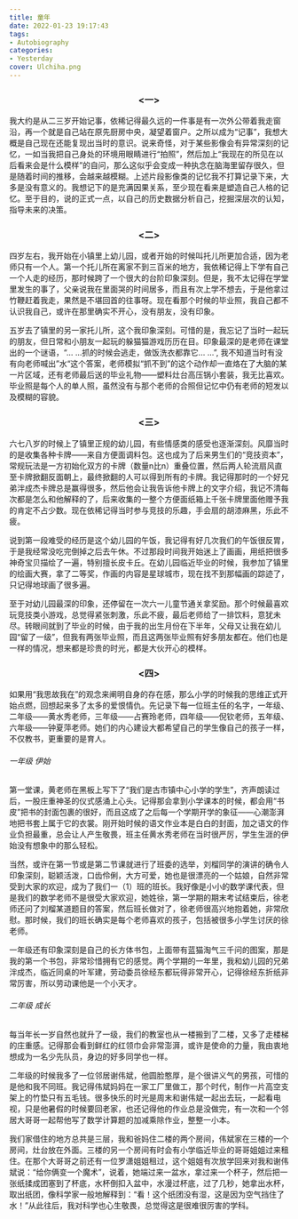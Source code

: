 ```yaml
---
title: 童年
date: 2022-01-23 19:17:43
tags:
- Autobiography
categories:
- Yesterday
cover: Ulchiha.png
---
```






### <center> <一> </center>

我大约是从二三岁开始记事，依稀记得最久远的一件事是有一次外公带着我走窗沿，再一个就是自己站在原先厨房中央，凝望着窗户。之所以成为“记事”，我想大概是自己现在还能复现出当时的意识。说来奇怪，对于某些影像会有异常深刻的记忆，一如当我把自己身处的环境用眼睛进行“拍照”，然后加上“我现在的所见在以后看来会是什么模样”的自问，那么这似乎会变成一种执念在脑海里留存很久，但是随着时间的推移，会越来越模糊。上述片段影像类的记忆我不打算记录下来，大多是没有意义的。我想记下的是充满因果关系，至少现在看来是塑造自己人格的记忆。至于目的，说的正式一点，以自己的历史数据分析自己，挖掘深层次的认知，指导未来的决策。

### <center> <二> </center>

四岁左右，我开始在小镇里上幼儿园，或者开始的时候叫托儿所更加合适，因为老师只有一个人。第一个托儿所在离家不到三百米的地方，我依稀记得上下学有自己一个人走的经历，那时候跨了一个很大的台阶印象深刻。但是，我不太记得在学堂里发生的事了，父亲说我在里面哭的时间居多，而且有次上学不想去，于是他拿过竹鞭赶着我走，果然是不堪回首的往事呀。现在看那个时候的毕业照，我自己都不认识我自己，或许在那里确实不开心，没有朋友，没有印象。

五岁去了镇里的另一家托儿所，这个我印象深刻。可惜的是，我忘记了当时一起玩的朋友，但日常和小朋友一起玩的躲猫猫游戏历历在目。印象最深的是老师在课堂出的一个谜语，“... ...抓的时候会逃走，做饭洗衣都靠它... ...”, 我不知道当时有没有向老师喊出”水“这个答案，老师模拟“抓不到”的这个动作却一直烙在了大脑的某一片区域，还有老师最后送的毕业礼物——塑料灶台高压锅小套装，我无比喜欢。毕业照是每个人的单人照，虽然没有与那个老师的合照但记忆中仍有老师的短发以及模糊的容貌。

### <center> <三> </center>

六七八岁的时候上了镇里正规的幼儿园，有些情感类的感受也逐渐深刻。风靡当时的是收集各种卡牌——来自方便面调料包。这也成为了后来男生们的“竞技资本”，常规玩法是一方初始化双方的卡牌（数量n比n）重叠位置，然后两人轮流扇风直至卡牌掀翻反面朝上，最终掀翻的人可以得到所有的卡牌。我记得那时的一个好兄弟泮成杰卡牌总是赢得很多，然后他会让我告诉他卡牌上的文字介绍，我记不清每次都是怎么和他解释的了，后来收集的一整个方便面纸箱上千张卡牌里面他赠予我的肯定不占少数。现在依稀记得当时参与竞技的乐趣，手会扇的胡漆麻黑，乐此不疲。

说到第一段难受的经历是这个幼儿园的午饭，我记得有好几次我们的午饭很反胃，于是我经常没吃完倒掉之后去午休。不过那段时间我开始迷上了画画，用纸把很多神奇宝贝描绘了一遍，特别擅长皮卡丘。在幼儿园临近毕业的时候，我参加了镇里的绘画大赛，拿了二等奖，作画的内容是星球城市，现在找不到那幅画的踪迹了，只记得地球画了很多遍。

至于对幼儿园最深的印象，还停留在一次六一儿童节通关拿奖励。那个时候最喜欢玩竞技类小游戏，总觉得紧张刺激，乐此不疲，最后老师给了一排饮料，意犹未尽。转眼间就到了毕业的时候，由于我的出生月份在下半年，父母又让我在幼儿园“留了一级”，但我有两张毕业照，而且这两张毕业照有好多朋友都在。他们也是一样的情况，想来都是珍贵的时光，都是大伙开心的模样。


### <center> <四> </center>

如果用“我思故我在”的观念来阐明自身的存在感，那么小学的时候我的思维正式开始点燃，回想起来多了太多的爱恨情仇。先记录下每一位班主任的名字，一年级、二年级——黄水秀老师，三年级——占赛玲老师，四年级——倪钦老师，五年级、六年级——钟夏萍老师。她们的内心建设大都希望自己的学生像自己的孩子一样，不仅教书，更重要的是育人。

###### 一年级 伊始

第一堂课，黄老师在黑板上写下了“我们是古市镇中心小学的学生”，齐声朗读过后，一股庄重神圣的仪式感涌上心头。记得那会拿到小学课本的时候，都会用“书皮”把书的封面包裹的很好，而且这成了之后每一个学期开学的象征——心潮澎湃地把书套上属于它的衣裳。刚开始时候的语文作业本是白白的封面，加之语文的作业负担最重，总会让人产生敬畏，班主任黄水秀老师在当时很严厉，学生生涯的伊始没有想象中的那么轻松。

当然，或许在第一节或是第二节课就进行了班委的选举，刘榴同学的演讲的确令人印象深刻，聪颖活泼，口齿伶俐，大方可爱，她也是很漂亮的一个姑娘，自然非常受到大家的欢迎，成为了我们一（1）班的班长。我好像是小小的数学课代表，但是我们的数学老师不是很受大家欢迎，她姓徐，第一学期的期末考试结束后，徐老师还问了刘榴某道题目的答案，然后班长做对了，徐老师很高兴地抱着她，非常欣慰。那时候，我们的班长确实是每个老师喜欢的孩子，包括被很多小学生讨厌的徐老师。

一年级还有印象深刻是自己的长方体书包，上面带有蓝猫淘气三千问的图案，那是我的第一个书包，非常珍惜拥有它的感觉。两个学期的一年里，我和幼儿园的兄弟泮成杰，临近同桌的叶军建，劳动委员徐经东都玩得非常开心，记得徐经东折纸非常厉害，所以劳动课他是一个小天才。

###### 二年级 成长

每当年长一岁自然也就升了一级，我们的教室也从一楼搬到了二楼，又多了走楼梯的庄重感。记得那会看到鲜红的红领巾会非常澎湃，或许是使命的力量，我由衷地想成为一名少先队员，身边的好多同学也一样。

二年级的时候我多了一位邻居谢伟斌，他圆脸憨厚，是个很讲义气的男孩，可惜的是他和我不同班。我记得伟斌妈妈在一家工厂里做工，那个时代，制作一片高空支架上的竹垫只有五毛钱。很多快乐的时光是周末和谢伟斌一起出去玩，一起看电视，只是他暑假的时候要回老家，也还记得他的作业总是没做完，有一次和一个邻居大哥哥一起帮他写了数学计算题的加减乘除作业，整整一小本。

我们家借住的地方总共是三层，我和爸妈住二楼的两个房间，伟斌家在三楼的一个房间，灶台放在外面。三楼的另一个房间有时会有小学临近毕业的哥哥姐姐过来租住。在那个大哥哥之前还有一位罗潇姐姐租过，这个姐姐有次放学回来对我和谢伟斌说：“给你俩变一个魔术”，说着，她端过来一盆水，拿过来一个杯子，然后把一张纸揉成团塞到了杯底，水杯倒扣入盆中，水漫过杯底，过了几秒，她拿出水杯，取出纸团，像科学家一般地解释到：“看！这个纸团没有湿，这是因为空气挡住了水！”从此往后，我对科学也心生敬畏，总觉得这是很难很厉害的学科。

